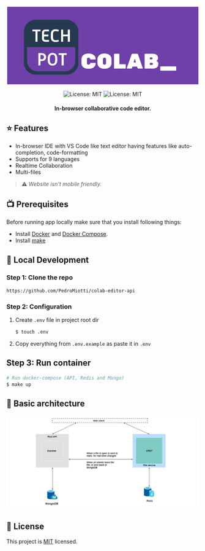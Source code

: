<p align="center">
<a href="">
<img src=".github/img/techpot-colab-logo.png" alt="Logo" />
</a>
</p>

<p align="center">
<img alt="License: MIT" src="https://img.shields.io/github/license/adarshaacharya/CodeTreats" />
<img alt="License: MIT" src="https://img.shields.io/github/license/adarshaacharya/CodeTreats" />
</p>

<h4 align="center">
In-browser collaborative code editor.
</h4>


## ⭐ Features

-   In-browser IDE with VS Code like text editor having features like auto-completion, code-formatting
-   Supports for 9 languages
-   Realtime Collaboration
-   Multi-files

> ⚠️ *Website isn't mobile friendly.*

## 📺 Prerequisites

Before running app locally make sure that you install following things:

-   Install [Docker](https://docs.docker.com) and [Docker Compose](https://docs.docker.com/compose).
-   Install [make](https://stackoverflow.com/questions/32127524/how-to-install-and-use-make-in-windows#54086635)   


## 🚀 Local Development

### Step 1: Clone the repo

```bash
https://github.com/PedroMiotti/colab-editor-api
```

### Step 2: Configuration

1. Create `.env` file in project root dir

    ```bash
    $ touch .env
    ```

2. Copy everything from `.env.example` as paste it in `.env`

## Step 3: Run container

```bash
# Run docker-compose (API, Redis and Mongo)
$ make up
```

## 🧱 Basic architecture

<p align="center">
<img src=".github/img/architecture.png" alt="Logo" />
</p>

## 📝 License

This project is [MIT](https://github.com/adarshaacharya/CodeTreats/blob/master/LICENSE) licensed.